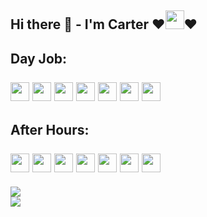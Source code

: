 ## Hi there 👋 - I'm Carter :heart:<img src='https://cdn.jsdelivr.net/gh/devicons/devicon@latest/icons/neovim/neovim-original.svg' width="30em">:heart:




<!--
**idlecore/idlecore** is a ✨ _special_ ✨ repository because its `README.md` (this file) appears on your GitHub profile.

Here are some ideas to get you started:

- 🔭 I’m currently working on ...
- 🌱 I’m currently learning ...
- 👯 I’m looking to collaborate on ...
- 🤔 I’m looking for help with ...
- 💬 Ask me about ...
- 📫 How to reach me: ...
- 😄 Pronouns: ...
- ⚡ Fun fact: ...
-->
<h2>
  Day Job:
  <br/><br/>
  <div>
    <img src='https://cdn.jsdelivr.net/gh/devicons/devicon@latest/icons/embeddedc/embeddedc-original.svg' width="30em">
    <img src='https://cdn.jsdelivr.net/gh/devicons/devicon@latest/icons/c/c-plain.svg' width="30em">
    <img src='https://cdn.jsdelivr.net/gh/devicons/devicon@latest/icons/cplusplus/cplusplus-plain.svg' width="30em">
    <img src='https://cdn.jsdelivr.net/gh/devicons/devicon@latest/icons/python/python-plain.svg' width="30em">
    <img src='https://cdn.jsdelivr.net/gh/devicons/devicon@latest/icons/cmake/cmake-plain.svg' width="30em">
    <img src='https://cdn.jsdelivr.net/gh/devicons/devicon@latest/icons/linux/linux-original.svg' width="30em">
    <img src='https://cdn.jsdelivr.net/gh/devicons/devicon@latest/icons/aarch64/aarch64-original.svg' width="30em">
  </div>
</h2>

<h2>
  After Hours:
  <br/><br/>
  <div>
    <img src='https://cdn.jsdelivr.net/gh/devicons/devicon@latest/icons/clojure/clojure-original.svg' width="30em">
    <img src='https://cdn.jsdelivr.net/gh/devicons/devicon@latest/icons/clojurescript/clojurescript-plain.svg' width="30em">
    <img src='https://cdn.jsdelivr.net/gh/devicons/devicon@latest/icons/haskell/haskell-original.svg' width="30em">
    <img src='https://cdn.jsdelivr.net/gh/devicons/devicon@latest/icons/svelte/svelte-original.svg' width="30em">
    <img src='https://cdn.jsdelivr.net/gh/devicons/devicon@latest/icons/tailwindcss/tailwindcss-original.svg' width="30em">
    <img src='https://cdn.jsdelivr.net/gh/devicons/devicon@latest/icons/rust/rust-original.svg' width="30em">
    <img src='https://cdn.jsdelivr.net/gh/devicons/devicon@latest/icons/pytorch/pytorch-original.svg' width="30em">
  </div>
</h2>




<div align="center">
  <img src="https://github-readme-stats.vercel.app/api?username=idlecore&show_icons=true&theme=radical&hide_border=true&hide_rank=true" style="display: block;" />
</div>
<div align="center">
  <img src="https://github-readme-stats.vercel.app/api/top-langs/?username=idlecore&theme=radical&hide_border=true" style="display: block;" />
</div>

